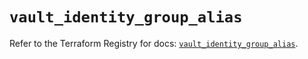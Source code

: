 # `vault_identity_group_alias`

Refer to the Terraform Registry for docs: [`vault_identity_group_alias`](https://registry.terraform.io/providers/hashicorp/vault/3.24.0/docs/resources/identity_group_alias).
